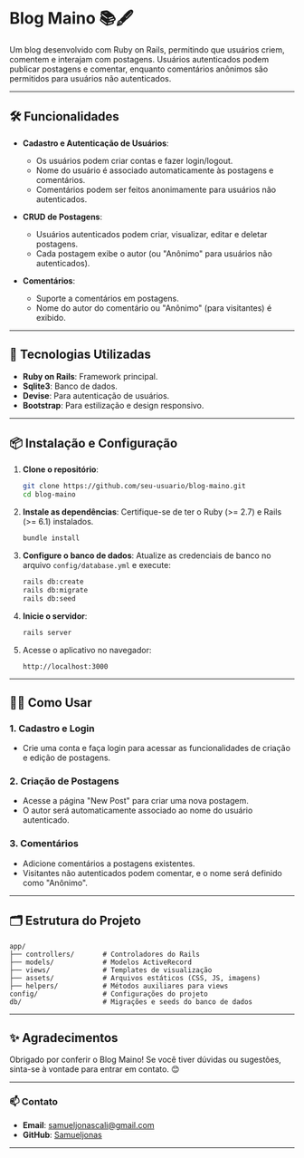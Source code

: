 # Blog Maino 📚🖋️

Um blog desenvolvido com Ruby on Rails, permitindo que usuários criem, comentem e interajam com postagens. Usuários autenticados podem publicar postagens e comentar, enquanto comentários anônimos são permitidos para usuários não autenticados.

---

## 🛠️ Funcionalidades

- **Cadastro e Autenticação de Usuários**:

  - Os usuários podem criar contas e fazer login/logout.
  - Nome do usuário é associado automaticamente às postagens e comentários.
  - Comentários podem ser feitos anonimamente para usuários não autenticados.

- **CRUD de Postagens**:

  - Usuários autenticados podem criar, visualizar, editar e deletar postagens.
  - Cada postagem exibe o autor (ou "Anônimo" para usuários não autenticados).

- **Comentários**:
  - Suporte a comentários em postagens.
  - Nome do autor do comentário ou "Anônimo" (para visitantes) é exibido.

---

## 🚀 Tecnologias Utilizadas

- **Ruby on Rails**: Framework principal.
- **Sqlite3**: Banco de dados.
- **Devise**: Para autenticação de usuários.
- **Bootstrap**: Para estilização e design responsivo.

---

## 📦 Instalação e Configuração

1. **Clone o repositório**:

   ```bash
   git clone https://github.com/seu-usuario/blog-maino.git
   cd blog-maino

   ```

2. **Instale as dependências**:
   Certifique-se de ter o Ruby (>= 2.7) e Rails (>= 6.1) instalados.

   ```bash
   bundle install
   ```

3. **Configure o banco de dados**:
   Atualize as credenciais de banco no arquivo `config/database.yml` e execute:

   ```bash
   rails db:create
   rails db:migrate
   rails db:seed
   ```

4. **Inicie o servidor**:

   ```bash
   rails server
   ```

5. Acesse o aplicativo no navegador:
   ```
   http://localhost:3000
   ```

---

## 🧑‍💻 Como Usar

### 1. Cadastro e Login

- Crie uma conta e faça login para acessar as funcionalidades de criação e edição de postagens.

### 2. Criação de Postagens

- Acesse a página "New Post" para criar uma nova postagem.
- O autor será automaticamente associado ao nome do usuário autenticado.

### 3. Comentários

- Adicione comentários a postagens existentes.
- Visitantes não autenticados podem comentar, e o nome será definido como "Anônimo".

---

## 🗂️ Estrutura do Projeto

```plaintext
app/
├── controllers/       # Controladores do Rails
├── models/            # Modelos ActiveRecord
├── views/             # Templates de visualização
├── assets/            # Arquivos estáticos (CSS, JS, imagens)
├── helpers/           # Métodos auxiliares para views
config/                # Configurações do projeto
db/                    # Migrações e seeds do banco de dados
```

---

## ✨ Agradecimentos

Obrigado por conferir o Blog Maino! Se você tiver dúvidas ou sugestões, sinta-se à vontade para entrar em contato. 😊

---

### 📫 Contato

- **Email**: [samueljonascali@gmail.com](mailto:samueljonascali@gmail.com)
- **GitHub**: [Samueljonas](https://github.com/Samueljonas)

---
